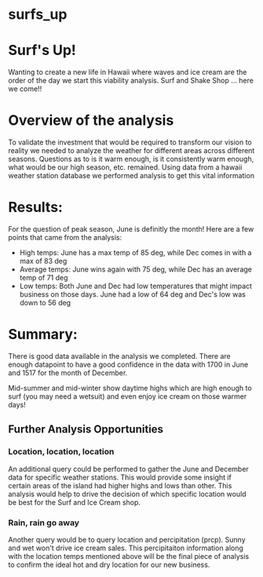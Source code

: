 # surfs_up

# Surf's Up!
Wanting to create a new life in Hawaii where waves and ice cream are the order of the day we start this viability analysis. Surf and Shake Shop ... here we come!!

# Overview of the analysis
To validate the investment that would be required to transform our vision to reality we needed to analyze the weather for different areas across different seasons.  Questions as to is it warm enough, is it consistently warm enough, what would be our high season, etc. remained.  Using data from a hawaii weather station database we performed analysis to get this vital information

# Results: 
For the question of peak season, June is definitly the month!  Here are a few points that came from the analysis:
* High temps:  June has a max temp of 85 deg, while Dec comes in with a max of 83 deg
* Average temps: June wins again with 75 deg, while Dec has an average temp of 71 deg
* Low temps:  Both June and Dec had low temperatures that might impact business on those days.  June had a low of 64 deg and Dec's low was down to 56 deg

# Summary: 
There is good data available in the analysis we completed.  There are enough datapoint to have a good confidence in the data with 1700 in June and 1517 for the month of December.

Mid-summer and mid-winter show daytime highs which are high enough to surf (you may need a wetsuit) and even enjoy ice cream on those warmer days!  

## Further Analysis Opportunities

### Location, location, location
An additional query could be performed to gather the June and December data for specific weather stations.   This would provide some insight if certain areas of the island had higher highs and lows than other.  This analysis would help to drive the decision of which specific location would be best for the Surf and Ice Cream shop.

### Rain, rain go away
Another query would be to query location and percipitation (prcp).  Sunny and wet won't drive ice cream sales.  This percipitaiton information along with the location temps mentioned above will be the final piece of analysis to confirm the ideal hot and dry location for our new business.